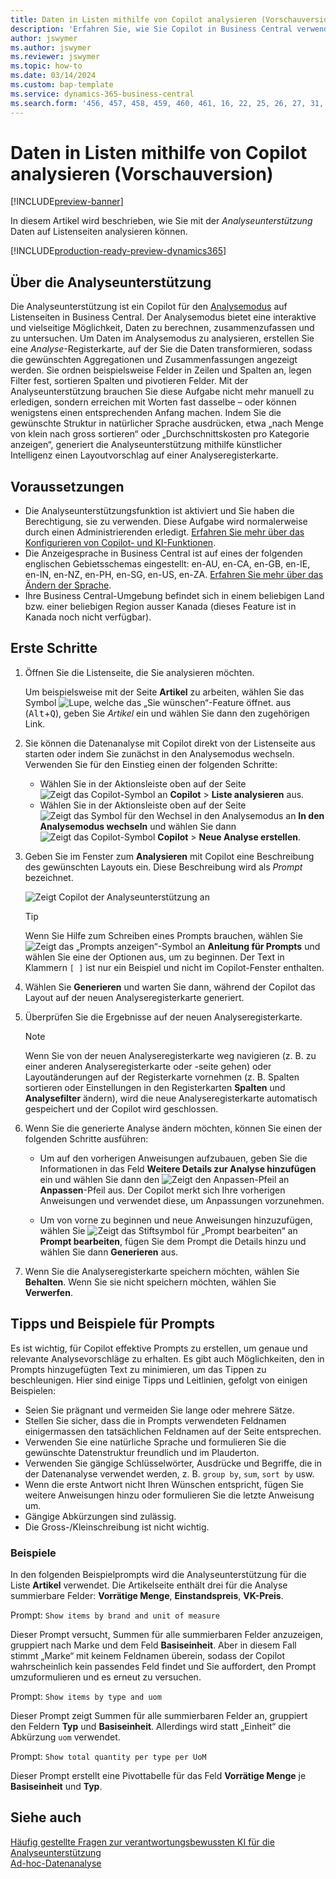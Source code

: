 ```yaml
---
title: Daten in Listen mithilfe von Copilot analysieren (Vorschauversion)
description: 'Erfahren Sie, wie Sie Copilot in Business Central verwenden, um Daten zu analysieren.'
author: jswymer
ms.author: jswymer
ms.reviewer: jswymer
ms.topic: how-to
ms.date: 03/14/2024
ms.custom: bap-template
ms.service: dynamics-365-business-central
ms.search.form: '456, 457, 458, 459, 460, 461, 16, 22, 25, 26, 27, 31, 143, 144, 9300, 9301, 9303, 9304, 9305, 9306, 9307, 9309, 9310, 9311'
---
```

# Daten in Listen mithilfe von Copilot analysieren (Vorschauversion)

[!INCLUDE[preview-banner](includes/preview-banner.md)]

In diesem Artikel wird beschrieben, wie Sie mit der *Analyseunterstützung* Daten auf Listenseiten analysieren können.

[!INCLUDE[production-ready-preview-dynamics365](includes/production-ready-preview-dynamics365.md)]

## Über die Analyseunterstützung

Die Analyseunterstützung ist ein Copilot für den [Analysemodus](analysis-mode.md) auf Listenseiten in Business Central. Der Analysemodus bietet eine interaktive und vielseitige Möglichkeit, Daten zu berechnen, zusammenzufassen und zu untersuchen. Um Daten im Analysemodus zu analysieren, erstellen Sie eine *Analyse*-Registerkarte, auf der Sie die Daten transformieren, sodass die gewünschten Aggregationen und Zusammenfassungen angezeigt werden. Sie ordnen beispielsweise Felder in Zeilen und Spalten an, legen Filter fest, sortieren Spalten und pivotieren Felder. Mit der Analyseunterstützung brauchen Sie diese Aufgabe nicht mehr manuell zu erledigen, sondern erreichen mit Worten fast dasselbe – oder können wenigstens einen entsprechenden Anfang machen. Indem Sie die gewünschte Struktur in natürlicher Sprache ausdrücken, etwa „nach Menge von klein nach gross sortieren“ oder „Durchschnittskosten pro Kategorie anzeigen“, generiert die Analyseunterstützung mithilfe künstlicher Intelligenz einen Layoutvorschlag auf einer Analyseregisterkarte.


<!-- 

 However, the data analysis mode requires some understanding of how to structure fields to meet the desired aggregations and summarizations. It requires you to move fields around to the appropriate areas within analysis mode pane which data rows and columns to display, specify filters, sorting, grouping, pivoting and totals. Analysis assist minimizes these requirments by enabling you to express the desired layout in words. , like "group which data rows and columns to display, specify filters, sorting, grouping, pivoting and totals
--> 
## Voraussetzungen

- Die Analyseunterstützungsfunktion ist aktiviert und Sie haben die Berechtigung, sie zu verwenden. Diese Aufgabe wird normalerweise durch einen Administrierenden erledigt. [Erfahren Sie mehr über das Konfigurieren von Copilot- und KI-Funktionen](enable-ai.md).
- Die Anzeigesprache in Business Central ist auf eines der folgenden englischen Gebietsschemas eingestellt: en-AU, en-CA, en-GB, en-IE, en-IN, en-NZ, en-PH, en-SG, en-US, en-ZA. [Erfahren Sie mehr über das Ändern der Sprache](ui-change-basic-settings.md#language).
- Ihre Business Central-Umgebung befindet sich in einem beliebigen Land bzw. einer beliebigen Region ausser Kanada (dieses Feature ist in Kanada noch nicht verfügbar).

<!--
> [!NOTE]
> You may notice some list pages that don't include the **Analyze** switch for changing to the analysis mode. The reason is that developers can disable analysis mode on specific pages by using the [AnalysisModeEnabled property](/dynamics365/business-central/dev-itpro/developer/properties/devenv-analysismodeenabled-property) in AL.-->

## Erste Schritte

1. Öffnen Sie die Listenseite, die Sie analysieren möchten.

   Um beispielsweise mit der Seite **Artikel** zu arbeiten, wählen Sie das Symbol ![Lupe, welche das „Sie wünschen“-Feature öffnet.](media/ui-search/search_small.png) aus (<kbd>Alt</kbd>+<kbd>Q</kbd>), geben Sie *Artikel* ein und wählen Sie dann den zugehörigen Link.

1. Sie können die Datenanalyse mit Copilot direkt von der Listenseite aus starten oder indem Sie zunächst in den Analysemodus wechseln. Verwenden Sie für den Einstieg einen der folgenden Schritte:

    - Wählen Sie in der Aktionsleiste oben auf der Seite ![Zeigt das Copilot-Symbol an](media/copilot-icon.png) **Copilot** > **Liste analysieren** aus.
    - Wählen Sie in der Aktionsleiste oben auf der Seite ![Zeigt das Symbol für den Wechsel in den Analysemodus an](media/analysis-mode-icon.png) **In den Analysemodus wechseln** und wählen Sie dann ![Zeigt das Copilot-Symbol](media/copilot-icon.png) **Copilot** > **Neue Analyse erstellen**.

1. Geben Sie im Fenster zum **Analysieren** mit Copilot eine Beschreibung des gewünschten Layouts ein. Diese Beschreibung wird als *Prompt* bezeichnet.

    ![Zeigt Copilot der Analyseunterstützung an](media/analysis-assist.png)

    > [!TIP]
    > Wenn Sie Hilfe zum Schreiben eines Prompts brauchen, wählen Sie ![Zeigt das „Prompts anzeigen“-Symbol an](media/prompt-guide-icon.png) **Anleitung für Prompts** und wählen Sie eine der Optionen aus, um zu beginnen. Der Text in Klammern `[ ]` ist nur ein Beispiel und nicht im Copilot-Fenster enthalten.

1. Wählen Sie **Generieren** und warten Sie dann, während der Copilot das Layout auf der neuen Analyseregisterkarte generiert.
1. Überprüfen Sie die Ergebnisse auf der neuen Analyseregisterkarte.

   > [!NOTE]
   > Wenn Sie von der neuen Analyseregisterkarte weg navigieren (z. B. zu einer anderen Analyseregisterkarte oder -seite gehen) oder Layoutänderungen auf der Registerkarte vornehmen (z. B. Spalten sortieren oder Einstellungen in den Registerkarten **Spalten** und **Analysefilter** ändern), wird die neue Analyseregisterkarte automatisch gespeichert und der Copilot wird geschlossen.

1. Wenn Sie die generierte Analyse ändern möchten, können Sie einen der folgenden Schritte ausführen:

   - Um auf den vorherigen Anweisungen aufzubauen, geben Sie die Informationen in das Feld **Weitere Details zur Analyse hinzufügen** ein und wählen Sie dann den ![Zeigt den Anpassen-Pfeil an](media/analysis-assist-adjust-button.png) **Anpassen**-Pfeil aus. Der Copilot merkt sich Ihre vorherigen Anweisungen und verwendet diese, um Anpassungen vorzunehmen.

   - Um von vorne zu beginnen und neue Anweisungen hinzuzufügen, wählen Sie ![Zeigt das Stiftsymbol für „Prompt bearbeiten“ an](media/edit-pencil.png) **Prompt bearbeiten**, fügen Sie dem Prompt die Details hinzu und wählen Sie dann **Generieren** aus.

1. Wenn Sie die Analyseregisterkarte speichern möchten, wählen Sie **Behalten**. Wenn Sie sie nicht speichern möchten, wählen Sie **Verwerfen**.

## Tipps und Beispiele für Prompts

Es ist wichtig, für Copilot effektive Prompts zu erstellen, um genaue und relevante Analysevorschläge zu erhalten. Es gibt auch Möglichkeiten, den in Prompts hinzugefügten Text zu minimieren, um das Tippen zu beschleunigen. Hier sind einige Tipps und Leitlinien, gefolgt von einigen Beispielen:

- Seien Sie prägnant und vermeiden Sie lange oder mehrere Sätze.
- Stellen Sie sicher, dass die in Prompts verwendeten Feldnamen einigermassen den tatsächlichen Feldnamen auf der Seite entsprechen.
- Verwenden Sie eine natürliche Sprache und formulieren Sie die gewünschte Datenstruktur freundlich und im Plauderton.
- Verwenden Sie gängige Schlüsselwörter, Ausdrücke und Begriffe, die in der Datenanalyse verwendet werden, z. B. `group by`, `sum`, `sort by` usw.
- Wenn die erste Antwort nicht Ihren Wünschen entspricht, fügen Sie weitere Anweisungen hinzu oder formulieren Sie die letzte Anweisung um.
- Gängige Abkürzungen sind zulässig.
- Die Gross-/Kleinschreibung ist nicht wichtig.

### Beispiele

In den folgenden Beispielprompts wird die Analyseunterstützung für die Liste **Artikel** verwendet. Die Artikelseite enthält drei für die Analyse summierbare Felder: **Vorrätige Menge**, **Einstandspreis**, **VK-Preis**.

Prompt: `Show items by brand and unit of measure`

Dieser Prompt versucht, Summen für alle summierbaren Felder anzuzeigen, gruppiert nach Marke und dem Feld **Basiseinheit**. Aber in diesem Fall stimmt „Marke“ mit keinem Feldnamen überein, sodass der Copilot wahrscheinlich kein passendes Feld findet und Sie auffordert, den Prompt umzuformulieren und es erneut zu versuchen.

Prompt: `Show items by type and uom`

Dieser Prompt zeigt Summen für alle summierbaren Felder an, gruppiert den Feldern **Typ** und **Basiseinheit**. Allerdings wird statt „Einheit“ die Abkürzung `uom` verwendet.

Prompt: `Show total quantity per type per UoM`

Dieser Prompt erstellt eine Pivottabelle für das Feld **Vorrätige Menge** je **Basiseinheit** und **Typ**.

## Siehe auch 

[Häufig gestellte Fragen zur verantwortungsbewussten KI für die Analyseunterstützung](faqs-analysis-assist.md)  
[Ad-hoc-Datenanalyse](reports-adhoc-analysis.md)  
